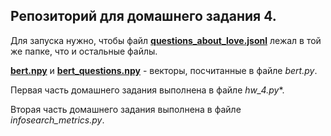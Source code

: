 ## Репозиторий для домашнего задания 4.

Для запуска нужно, чтобы файл [**questions_about_love.jsonl**](https://www.kaggle.com/bobazooba/thousands-of-questions-about-love) лежал в той же папке, что и остальные файлы.

[**bert.npy**](https://drive.google.com/file/d/1-8wCv-QhTFV__c3EcrM0FGvyWcviJSFK/view?usp=sharing) и [**bert_questions.npy**](https://drive.google.com/file/d/1eN9o7rGksYr9uwNSWCSvSPYs_mX_Bp2i/view?usp=sharing) - векторы, посчитанные в файле *bert.py*.

Первая часть домашнего задания выполнена в файле *hw_4.py**.

Вторая часть домашнего задания выполнена в файле *infosearch_metrics.py*.
